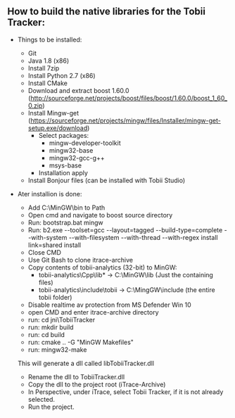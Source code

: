 ## How to build the native libraries for the Tobii Tracker:

* Things to be installed:
  - Git
  - Java 1.8 (x86)
  - Install 7zip
  - Install Python 2.7 (x86)
  - Install CMake
  - Download and extract boost 1.60.0 (http://sourceforge.net/projects/boost/files/boost/1.60.0/boost_1_60_0.zip)
  - Install Mingw-get (https://sourceforge.net/projects/mingw/files/Installer/mingw-get-setup.exe/download)
      - Select packages:
          - mingw-developer-toolkit
          - mingw32-base
          - mingw32-gcc-g++
          - msys-base
      - Installation apply
  - Install Bonjour files (can be installed with Tobii Studio)

* Ater installion is done:

  - Add C:\MinGW\bin to Path
  - Open cmd and navigate to boost source directory
  - Run: bootstrap.bat mingw
  - Run: b2.exe --toolset=gcc --layout=tagged --build-type=complete --with-system --with-filesystem --with-thread --with-regex install link=shared install
  - Close CMD
  - Use Git Bash to clone itrace-archive
  - Copy contents of tobii-analytics (32-bit) to MinGW:
    - tobii-analytics\Cpp\lib* -> C:\MinGW\lib (Just the containing files)
    - tobii-analytics\include\tobii -> C:\MingGW\include (the entire tobii folder)
  - Disable realtime av protection from MS Defender Win 10
  - open CMD and enter itrace-archive directory
  - run: cd jni\TobiiTracker
  - run: mkdir build
  - run: cd build
  - run: cmake .. -G "MinGW Makefiles"
  - run: mingw32-make

  This will generate a dll called libTobiiTracker.dll
  - Rename the dll to TobiiTracker.dll
  - Copy the dll to the project root (iTrace-Archive\)
  - In Perspective, under iTrace, select Tobii Tracker, if it is not already selected.
  - Run the project.
